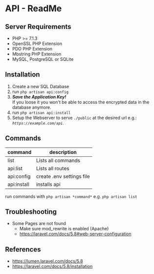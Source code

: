 # API - ReadMe

## Server Requirements

-   PHP >= 7.1.3
-   OpenSSL PHP Extension
-   PDO PHP Extension
-   Mbstring PHP Extension
-   MySQL, PostgreSQL or SQLite

## Installation

1. Create a new SQL Database
2. run `php artisan api:config`
3. **_Save the Application Key!_**  
   If you loose it you won't be able to access the encrypted data in the database anymore.
4. run `php artisan api:install`
5. Setup the Webserver to serve `./public` at the desired url e.g.: _`https://example.com/api`_.

## Commands

| command     | description               |
| ----------- | ------------------------- |
| list        | Lists all commands        |
| api:list    | Lists all routes          |
| api:config  | create .env settings file |
| api:install | installs api              |

run commands with `php artisan *command*` e.g. `php artisan list`

## Troubleshooting

-   Some Pages are not found
    -   Make sure mod_rewrite is enabled (Apache)
    -   <https://laravel.com/docs/5.8#web-server-configuration>

## References

-   <https://lumen.laravel.com/docs/5.8>
-   <https://laravel.com/docs/5.8/installation>

